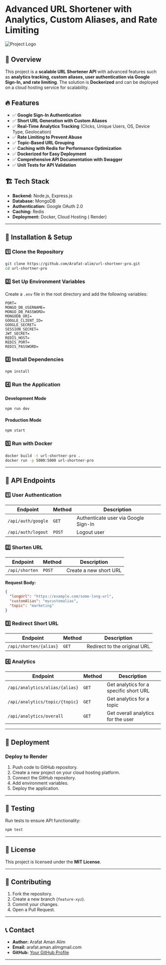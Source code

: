 # Advanced URL Shortener with Analytics, Custom Aliases, and Rate Limiting

![Project Logo](https://res.cloudinary.com/cocoder/image/upload/v1738152945/Projects/url_shortner/url-shortner_obfbk3.png)

## 🚀 Overview

This project is a **scalable URL Shortener API** with advanced features such as **analytics tracking, custom aliases, user authentication via Google Sign-In, and rate limiting**. The solution is **Dockerized** and can be deployed on a cloud hosting service for scalability.

## 🔥 Features

- ✅ **Google Sign-In Authentication**
- ✅ **Short URL Generation with Custom Aliases**
- ✅ **Real-Time Analytics Tracking** (Clicks, Unique Users, OS, Device Type, Geolocation)
- ✅ **Rate Limiting to Prevent Abuse**
- ✅ **Topic-Based URL Grouping**
- ✅ **Caching with Redis for Performance Optimization**
- ✅ **Dockerized for Easy Deployment**
- ✅ **Comprehensive API Documentation with Swagger**
- ✅ **Unit Tests for API Validation**

## 🏗️ Tech Stack

- **Backend:** Node.js, Express.js
- **Database:** MongoDB
- **Authentication:** Google OAuth 2.0
- **Caching:** Redis
- **Deployment:** Docker, Cloud Hosting ( Render)
  <!-- - **API Documentation:** Swagger -->
  <!-- - **Testing:** Jest / Mocha -->

---

## 📌 Installation & Setup

### 1️⃣ Clone the Repository

```bash
git clone https://github.com/Arafat-alim/url-shortner-pro.git
cd url-shortner-pro
```

### 2️⃣ Set Up Environment Variables

Create a `.env` file in the root directory and add the following variables:

```env
PORT=
MONGO_DB_USERNAME=
MONGO_DB_PASSWORD=
MONGODB_URI=
GOOGLE_CLIENT_ID=
GOOGLE_SECRET=
SESSION_SECRET=
JWT_SECRET=
REDIS_HOST=
REDIS_PORT=
REDIS_PASSWORD=
```

### 3️⃣ Install Dependencies

```bash
npm install
```

### 4️⃣ Run the Application

#### Development Mode

```bash
npm run dev
```

#### Production Mode

```bash
npm start
```

### 5️⃣ Run with Docker

```bash
docker build -t url-shortner-pro .
docker run -p 5000:5000 url-shortner-pro
```

---

## 📌 API Endpoints

### 1️⃣ **User Authentication**

| Endpoint           | Method | Description                          |
| ------------------ | ------ | ------------------------------------ |
| `/api/auth/google` | `GET`  | Authenticate user via Google Sign-In |
| `/api/auth/logout` | `POST` | Logout user                          |

### 2️⃣ **Shorten URL**

| Endpoint       | Method | Description            |
| -------------- | ------ | ---------------------- |
| `/api/shorten` | `POST` | Create a new short URL |

**Request Body:**

```json
{
  "longUrl": "https://example.com/some-long-url",
  "customAlias": "mycustomalias",
  "topic": "marketing"
}
```

### 3️⃣ **Redirect Short URL**

| Endpoint               | Method | Description                  |
| ---------------------- | ------ | ---------------------------- |
| `/api/shorten/{alias}` | `GET`  | Redirect to the original URL |

### 4️⃣ **Analytics**

| Endpoint                       | Method | Description                            |
| ------------------------------ | ------ | -------------------------------------- |
| `/api/analytics/alias/{alias}` | `GET`  | Get analytics for a specific short URL |
| `/api/analytics/topic/{topic}` | `GET`  | Get analytics for a topic              |
| `/api/analytics/overall`       | `GET`  | Get overall analytics for the user     |

---

## 🚀 Deployment

### **Deploy to Render**

1. Push code to GitHub repository.
2. Create a new project on your cloud hosting platform.
3. Connect the GitHub repository.
4. Add environment variables.
5. Deploy the application.

---

## 🧪 Testing

Run tests to ensure API functionality:

```bash
npm test
```

---

## 📜 License

This project is licensed under the **MIT License**.

---

## 🤝 Contributing

1. Fork the repository.
2. Create a new branch (`feature-xyz`).
3. Commit your changes.
4. Open a Pull Request.

---

## 📞 Contact

- **Author:** Arafat Aman Alim
- **Email:** arafat.aman.alimgmail.com
- **GitHub:** [Your GitHub Profile](https://github.com/arafat-alim)
<!-- - **Live Demo:** [Live URL](https://your-live-app.com) -->

---
